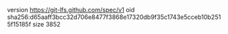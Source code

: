 version https://git-lfs.github.com/spec/v1
oid sha256:d65aaff3bcc32d706e8477f3868e17320db9f35c1743e5cceb10b2515f15185f
size 3852
